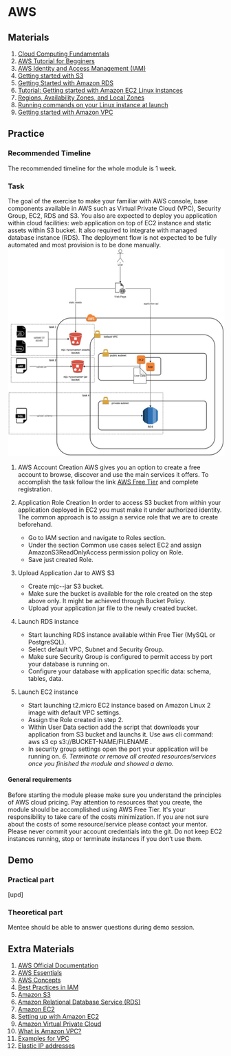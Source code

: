 # AWS

## Materials

1. [Cloud Computing Fundamentals](https://youtu.be/uroryFU78gM)
2. [AWS Tutorial for Begginers](https://youtu.be/IT1X42D1KeA)
3. [AWS Identity and Access Management (IAM)](https://aws.amazon.com/iam/)
4. [Getting started with S3](https://docs.aws.amazon.com/AmazonS3/latest/gsg/GetStartedWithS3.html)
5. [Getting Started with Amazon RDS](https://docs.aws.amazon.com/AmazonRDS/latest/UserGuide/CHAP_GettingStarted.html)
6. [Tutorial: Getting started with Amazon EC2 Linux instances](https://docs.aws.amazon.com/AWSEC2/latest/UserGuide/EC2_GetStarted.html)
7. [Regions, Availability Zones, and Local Zones](https://docs.aws.amazon.com/AWSEC2/latest/UserGuide/using-regions-availability-zones.html)
8. [Running commands on your Linux instance at launch](https://docs.aws.amazon.com/AWSEC2/latest/UserGuide/user-data.html)
9. [Getting started with Amazon VPC](https://docs.aws.amazon.com/vpc/latest/userguide/vpc-getting-started.html)

## Practice

### Recommended Timeline
The recommended timeline for the whole module is 1 week.

### Task

The goal of the exercise to make your familiar with AWS console, base components available in AWS such as Virtual Private Cloud (VPC), Security Group, EC2, RDS and S3. You also are expected to deploy you application within cloud facilities: web application on top of EC2 instance and static assets within S3 bucket. It also required to integrate with managed database instance (RDS). The deployment flow is not expected to be fully automated and most provision is to be done manually.
![image info](media/vision.jpg)

1. AWS Account Creation
AWS gives you an option to create a free account to browse, discover and use the main services it offers.
To accomplish the  task follow the link [AWS Free Tier](https://aws.amazon.com/free) and complete registration.

2. Application Role Creation
In order to access S3 bucket from within your application deployed in EC2 you must make it under authorized identity.
The common approach is to assign a service role that we are to create beforehand.
     - Go to IAM section and navigate to Roles section.
     - Under the section Common use cases select EC2 and assign AmazonS3ReadOnlyAccess permission policy on Role.
     - Save just created Role.

3. Upload Application Jar to AWS S3
     - Create mjc-<yourname>-jar S3 bucket.
     - Make sure the bucket is available for the role created on the step above only. It might be achieved through Bucket Policy.
     - Upload your application jar file to the newly created bucket.

4. Launch RDS instance
     - Start launching RDS instance available within Free Tier (MySQL or PostgreSQL).
     - Select default VPC, Subnet and Security Group. 
     - Make sure Security Group is configured to permit access by port your database is running on.
     - Configure your database with application specific data: schema, tables, data.
5. Launch EC2 instance
     - Start launching t2.micro EC2 instance based on Amazon Linux 2 image with default VPC settings. 
     - Assign the Role created in step 2.
     - Within User Data section add the script that downloads your application from S3 bucket and launchs it. Use aws cli command: aws s3 cp s3://BUCKET-NAME/FILENAME . 
     - In security group settings open the port your application will be running on.
*6. Terminate or remove all created resources/services once you finished the module and showed a demo.*

#### General requirements

Before starting the module please make sure you understand the principles of AWS cloud pricing. Pay attention to resources that you create, the module should be accomplished using AWS Free Tier. It's your responsibility to take care of the costs minimization. If you are not sure about the costs of some resource/service please contact your mentor. Please never commit your account credentials into the git. Do not keep EC2 instances running, stop or terminate instances if you don’t use them.

## Demo
### Practical part

[upd]

### Theoretical part

Mentee should be able to answer questions during demo session.

## Extra Materials

1. [AWS Official Documentation](https://docs.aws.amazon.com/index.html)
2. [AWS Essentials](https://www.youtube.com/playlist?list=PLv2a_5pNAko0Mijc6mnv04xeOut443Wnk)
3. [AWS Concepts](https://www.youtube.com/playlist?list=PLv2a_5pNAko2Jl4Ks7V428ttvy-Fj4NKU)
4. [Best Practices in IAM](https://docs.aws.amazon.com/IAM/latest/UserGuide/best-practices.html)
5. [Amazon S3](https://aws.amazon.com/s3/)
6. [Amazon Relational Database Service (RDS)](https://aws.amazon.com/rds/)
7. [Amazon EC2](https://aws.amazon.com/ec2/)
8. [Setting up with Amazon EC2](https://docs.aws.amazon.com/AWSEC2/latest/UserGuide/get-set-up-for-amazon-ec2.html)
9. [Amazon Virtual Private Cloud](https://aws.amazon.com/vpc/)
10. [What is Amazon VPC?](https://docs.aws.amazon.com/vpc/latest/userguide/what-is-amazon-vpc.html)
11. [Examples for VPC](https://docs.aws.amazon.com/vpc/latest/userguide/VPC_Scenarios.html)
12. [Elastic IP addresses](https://docs.aws.amazon.com/AWSEC2/latest/UserGuide/elastic-ip-addresses-eip.html)